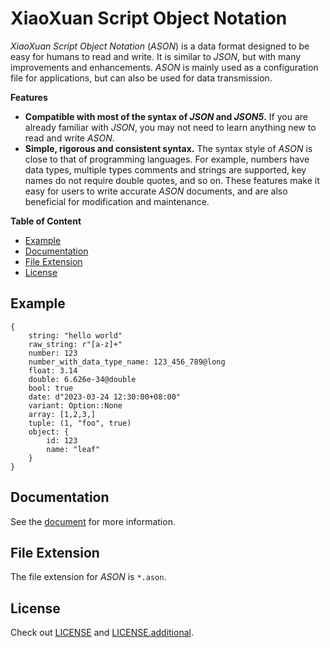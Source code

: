 # XiaoXuan Script Object Notation

_XiaoXuan Script Object Notation_ (_ASON_) is a data format designed to be easy for humans to read and write. It is similar to _JSON_, but with many improvements and enhancements. _ASON_ is mainly used as a configuration file for applications, but can also be used for data transmission.

**Features**

- **Compatible with most of the syntax of _JSON_ and _JSON5_.** If you are already familiar with _JSON_, you may not need to learn anything new to read and write _ASON_.
- **Simple, rigorous and consistent syntax.** The syntax style of _ASON_ is close to that of programming languages. For example, numbers have data types, multiple types comments and strings are supported, key names do not require double quotes, and so on. These features make it easy for users to write accurate _ASON_ documents, and are also beneficial for modification and maintenance.

**Table of Content**

<!-- @import "[TOC]" {cmd="toc" depthFrom=2 depthTo=6 orderedList=false} -->

<!-- code_chunk_output -->

- [Example](#example)
- [Documentation](#documentation)
- [File Extension](#file-extension)
- [License](#license)

<!-- /code_chunk_output -->

## Example

```json5
{
    string: "hello world"
    raw_string: r"[a-z]+"
    number: 123
    number_with_data_type_name: 123_456_789@long
    float: 3.14
    double: 6.626e-34@double
    bool: true
    date: d"2023-03-24 12:30:00+08:00"
    variant: Option::None
    array: [1,2,3,]
    tuple: (1, "foo", true)
    object: {
        id: 123
        name: "leaf"
    }
}
```

## Documentation

See the [document](https://hemashushu.github.io/works/xiaoxuan-script-object-notation) for more information.

## File Extension

The file extension for _ASON_ is `*.ason`.

## License

Check out [LICENSE](./LICENSE) and [LICENSE.additional](./LICENSE.additional).
